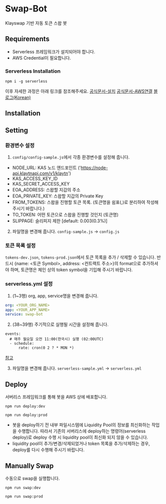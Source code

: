 # Swap-Bot
Klayswap 기반 자동 토큰 스왑 봇

## Requirements
- Serverless 프레임워크가 설치되어야 합니다.
- AWS Credential이 필요합니다.

### Serverless Installation
```
npm i -g serverless
```
이후 자세한 과정은 아래 링크를 참조해주세요.
[공식문서-설치](https://www.serverless.com/framework/docs/getting-started)
[공식문서-AWS연결](https://www.serverless.com/framework/docs/providers/aws/guide/credentials)
[블로그(Korean)](https://velog.io/@jeffyoun/Serverless-%ED%94%84%EB%A0%88%EC%9E%84%EC%9B%8C%ED%81%AC-%EC%82%AC%EC%9A%A9%ED%95%B4%EC%84%9C-%EB%B0%B0%ED%8F%AC%ED%95%98%EA%B8%B0)

## Installation

## Setting
### 환경변수 설정
1. `config/config-sample.js`에서 각종 환경변수를 설정해 줍니다.
  - NODE_URL: KAS 노드 엔드포인트 ('https://node-api.klaytnapi.com/v1/klaytn')
  - KAS_ACCESS_KEY_ID
  - KAS_SECRET_ACCESS_KEY
  - EOA_ADDRESS: 스왑할 지갑의 주소
  - EOA_PRIVATE_KEY: 스왑할 지갑의 Private Key
  - FROM_TOKENS: 스왑을 진행할 토큰 목록. (토큰명을 쉼표(,)로 분리하여 작성해 주시기 바랍니다.)
  - TO_TOKEN: 어떤 토큰으로 스왑을 진행할 것인지 (토큰명)
  - SLIPPAGE: 슬리피지 제한 [default: 0.003(0.3%)]

2. 파일명을 변경해 줍니다.
`config-sample.js` -> `config.js`

### 토큰 목록 설정
`tokens-dev.json`, `tokens-prod.json`에서 토큰 목록을 추가 / 삭제할 수 있습니다.
반드시 {name: <토큰 Symbol>, address: <컨트랙트 주소>}의 format으로 추가하셔야 하며,
토큰명은 체인 상의 token symbol을 기입해 주시기 바랍니다.


### serverless.yml 설정
1. (1~3행) org, app, service명을 변경해 줍니다.
```yml
org: <YOUR_ORG_NAME>
app: <YOUR_APP_NAME>
service: swap-bot
```

2. (38~39행) 주기적으로 실행될 시간을 설정해 줍니다.
```
events:
  # 매주 월요일 오전 11:00(한국시) 실행 (02:00UTC)
  - schedule: 
      rate: cron(0 2 ? * MON *)
```
[참고](https://docs.aws.amazon.com/ko_kr/lambda/latest/dg/services-cloudwatchevents-expressions.html)

3. 파일명을 변경해 줍니다.
`serverless-sample.yml` -> `serverless.yml`

## Deploy
서버리스 프레임워크를 통해 봇을 AWS 상에 배포합니다.
```
npm run deploy:dev
```
```
npm run deploy:prod
```

* 봇을 deploy하기 전 내부 파일시스템에 Liquidity Pool의 정보를 최신화하는 작업을 수행합니다.
따라서 기존의 서버리스에 deploy하는 명령어(serverless deploy)로 deploy 수행 시 liquidity pool이 최신화 되지 않을 수 있습니다.
* liquidity pool이 추가/변경/삭제되었거나 token 목록을 추가/삭제하는 경우, deploy를 다시 수행해 주시기 바랍니다.

## Manually Swap
수동으로 swap을 실행합니다.
```
npm run swap:dev
```
```
npm run swap:prod
```